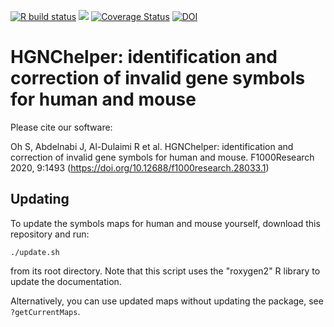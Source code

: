 [![R build status](https://github.com/waldronlab/HGNChelper/workflows/R-CMD-check/badge.svg)](https://github.com/waldronlab/HGNChelper/actions)
[![](https://cranlogs.r-pkg.org/badges/HGNChelper)](https://cran.r-project.org/package=HGNChelper)
[![Coverage Status](https://codecov.io/github/waldronlab/HGNChelper/coverage.svg?branch=master)](https://codecov.io/github/waldronlab/HGNChelper?branch=master)
[![DOI](https://zenodo.org/badge/139589811.svg)](https://zenodo.org/badge/latestdoi/139589811)


# HGNChelper: identification and correction of invalid gene symbols for human and mouse

Please cite our software:

Oh S, Abdelnabi J, Al-Dulaimi R et al. HGNChelper: identification and
correction of invalid gene symbols for human and mouse. F1000Research 2020, 9:1493
(https://doi.org/10.12688/f1000research.28033.1)


## Updating

To update the symbols maps for human and mouse yourself, download this repository and run:

`./update.sh`

from its root directory. Note that this script uses the "roxygen2" 
R library to update the documentation.

Alternatively, you can use updated maps without updating the package, see `?getCurrentMaps`.

